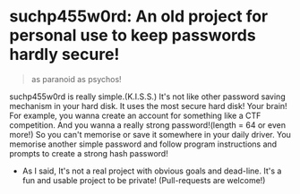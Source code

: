 # suchp455w0rd: An old project for personal use to keep passwords hardly secure!
> as paranoid as psychos!

suchp455w0rd is really simple.(K.I.S.S.) 
It's not like other password saving mechanism in your hard disk.
It uses the most secure hard disk! Your brain!
For example, you wanna create an account for something like a CTF competition.
And you wanna a really strong password!(length = 64 or even more!)
So you can't memorise or save it somewhere in your daily driver.
You memorise another simple password and follow program instructions and prompts to create a strong hash password!

- As I said, It's not a real project with obvious goals and dead-line. It's a fun and usable project to be private! (Pull-requests are welcome!)
